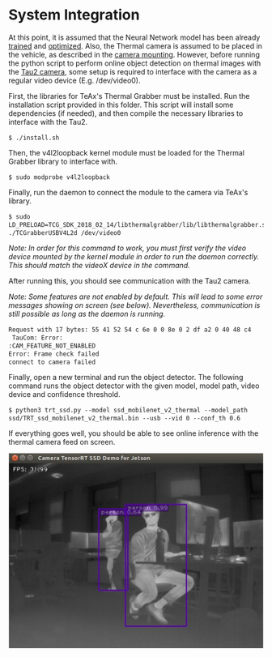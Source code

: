  System Integration
====================================



At this point, it is assumed that the Neural Network model has been already [trained](../tensorflow_training/) and [optimized](../tensorrt/). Also, the Thermal camera is assumed to be placed in the vehicle, as described in the [camera mounting](../CAD/README.md). However, before running the python script to perform online object detection on thermal images with the [Tau2 camera](../CAD/), some setup is required to interface with the camera as a regular video device (E.g. /dev/video0).

First, the libraries for TeAx's Thermal Grabber must be installed. Run the installation script provided in this folder. This script will install some dependencies (if needed), and then compile the necessary libraries to interface with the Tau2. 

```
$ ./install.sh
```



Then, the v4l2loopback kernel module must be loaded for the Thermal Grabber library to interface with.

```
$ sudo modprobe v4l2loopback
```



Finally, run the daemon to connect the module to the camera via TeAx's library.

```
$ sudo LD_PRELOAD=TCG_SDK_2018_02_14/libthermalgrabber/lib/libthermalgrabber.so ./TCGrabberUSBV4L2d /dev/video0
```

*Note: In order for this command to work, you must first verify the video device mounted by the kernel module in order to run the daemon correctly. This should match the videoX device in the command.*



After running this, you should see communication with the Tau2 camera. 



*Note: Some features are not enabled by default. This will lead to some error messages showing on screen (see below). Nevertheless, communication is still possible as long as the daemon is running.*



```
Request with 17 bytes: 55 41 52 54 c 6e 0 0 8e 0 2 df a2 0 40 48 c4 
 TauCom: Error:
:CAM_FEATURE_NOT_ENABLED
Error: Frame check failed
connect to camera failed
```



Finally, open a new terminal and run the object detector. The following command runs the object detector with the given model, model path, video device and confidence threshold. 



```
$ python3 trt_ssd.py --model ssd_mobilenet_v2_thermal --model_path ssd/TRT_ssd_mobilenet_v2_thermal.bin --usb --vid 0 --conf_th 0.6
```



If everything goes well, you should be able to see online inference with the thermal camera feed on screen.



<center>
    <img src="docs/thermal_capture.JPG" width="600px" />
</center>

​    



